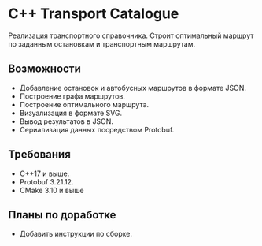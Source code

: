 # C++ Transport Catalogue
Реализация транспортного справочника. Строит оптимальный маршрут по заданным остановкам и транспортным маршрутам.
## Возможности
- Добавление остановок и автобусных маршрутов в формате JSON.
- Построение графа маршрутов.
- Построение оптимального маршрута.
- Визуализация в формате SVG.
- Вывод результатов в JSON.
- Сериализация данных посредством Protobuf.
## Требования
- C++17 и выше.
- Protobuf 3.21.12.
- CMake 3.10 и выше
## Планы по доработке
- Добавить инструкции по сборке.
